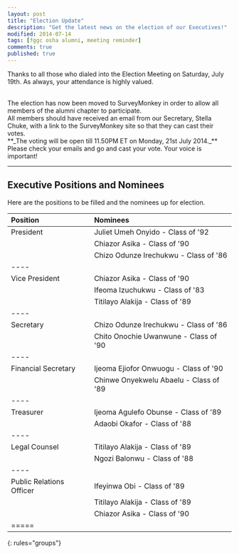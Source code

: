 ```yaml
---
layout: post
title: "Election Update"
description: "Get the latest news on the election of our Executives!"
modified: 2014-07-14
tags: [fggc osha alumni, meeting reminder]
comments: true
published: true
---
```

Thanks to all those who dialed into the Election Meeting on Saturday, July 19th. As always, your attendance is highly valued.

<br>
The election has now been moved to SurveyMonkey in order to allow all members of the alumni chapter to participate.

<br>
All members should have received an email from our Secretary, Stella Chuke, with a link to the SurveyMonkey site so that they can cast their votes.

<br>
**_The voting will be open till 11.50PM ET on Monday, 21st July 2014._** 

<br>
Please check your emails and go and cast your vote. Your voice is important!

---

## Executive Positions and Nominees

Here are the positions to be filled and the nominees up for election. 

| Position | Nominees | 
|:--------|:--------|
| President | Juliet Umeh Onyido - Class of '92 |  
|  | Chiazor Asika - Class of '90 |  
|  | Chizo Odunze Irechukwu - Class of '86 |  
|----
| Vice President | Chiazor Asika - Class of '90 |  
|  | Ifeoma Izuchukwu - Class of '83 |  
|  | Titilayo Alakija - Class of '89 |  
|----
| Secretary | Chizo Odunze Irechukwu - Class of '86 |  
|  | Chito Onochie Uwanwune - Class of '90 |  
|----
| Financial Secretary | Ijeoma Ejiofor Onwuogu - Class of '90 |  
|  | Chinwe Onyekwelu Abaelu - Class of '89 |  
|----
| Treasurer | Ijeoma Agulefo Obunse - Class of '89 |  
|  | Adaobi Okafor - Class of '88 |  
|----
| Legal Counsel | Titilayo Alakija - Class of '89 |  
|  | Ngozi Balonwu - Class of '88 |  
|----
| Public Relations Officer | Ifeyinwa Obi - Class of '89 |  
|  | Titilayo Alakija - Class of '89 |  
|  | Chiazor Asika - Class of '90 |  
|=====
{: rules="groups"}

<br>